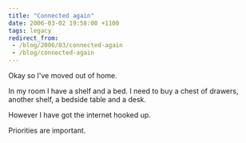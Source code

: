 ```yaml
---
title: "Connected again"
date: 2006-03-02 19:58:00 +1100
tags: legacy
redirect_from:
 - /blog/2006/03/connected-again
 - /blog/connected-again
---
```


Okay so I've moved out of home.



In my room I have a shelf and a bed. I need to buy a chest of drawers, another shelf, a bedside table and a desk.



However I have got the internet hooked up.



Priorities are important.


